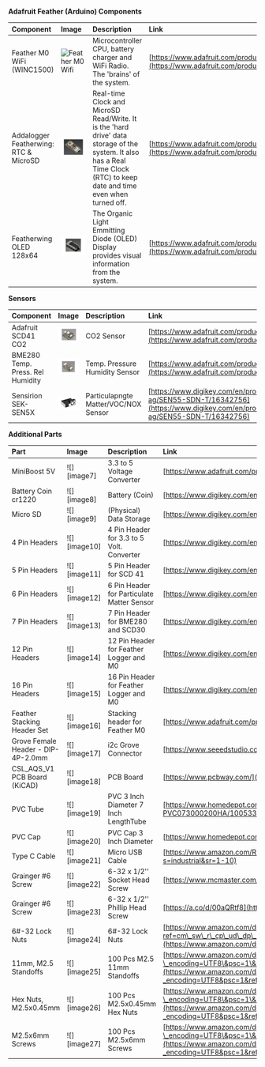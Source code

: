 **Adafruit Feather (Arduino) Components**

| Component | Image | Description | Link |
| :---- | :---- | :---- | :---- |
| Feather M0 WiFi (WINC1500) | ![Feather M0 Wifi]("Feather_M0_Wifi") | Microcontroller CPU, battery charger and WiFi Radio. The 'brains' of the system. | [https://www.adafruit.com/product/3010](https://www.adafruit.com/product/3010) |
| Addalogger Featherwing: RTC & MicroSD | ![Addalogger_Featherwing](images/Addalogger_FeatherWing.png "Addalogger Featherwing") | Real-time Clock and MicroSD Read/Write. It is the 'hard drive' data storage of the system. It also has a Real Time Clock (RTC) to keep date and time even when turned off. | [https://www.adafruit.com/product/2922](https://www.adafruit.com/product/2922) |
| Featherwing OLED 128x64 | ![FeatherWing_OLED](images/FeatherWing_OLED.png "FeatherWing OLED") | The Organic Light Emmitting Diode (OLED) Display provides visual information from the system. | [https://www.adafruit.com/product/4650](https://www.adafruit.com/product/4650) |

**Sensors**

| Component | Image | Description | Link |
| :---- | :---- | :---- | :---- |
| Adafruit SCD41 CO2 | ![Adafruit_SCD41-CO2](images/Adafruit_SCD-41.png "Adafruit SCD-41") | CO2 Sensor | [https://www.adafruit.com/product/5190](https://www.adafruit.com/product/5190) |
| BME280 Temp. Press. Rel Humidity | ![Adafruit_BME280](images/Adafruit%20BME280.png "Adafruit BME280") | Temp. Pressure Humidity Sensor | [https://www.adafruit.com/product/2652](https://www.adafruit.com/product/2652) |
| Sensirion SEK-SEN5X | ![SEN55_PM-AQS](images/SEN55_PM-AQS.png "SEN55_PM-AQS") | Particulapngte Matter/VOC/NOX Sensor | [https://www.digikey.com/en/products/detail/sensirion-ag/SEN55-SDN-T/16342756](https://www.digikey.com/en/products/detail/sensirion-ag/SEN55-SDN-T/16342756) |

**Additional Parts**

| Part | Image | Description | Link |
| :---- | :---- | :---- | :---- |
| MiniBoost 5V | ![][image7] | 3.3 to 5 Voltage Converter | [https://www.adafruit.com/product/4654](https://www.adafruit.com/product/4654) |
| Battery Coin cr1220 | ![][image8] | Battery (Coin) | [https://www.digikey.com/en/products/detail/renata-batteries/RENATA-CR1220-TS-1/13283109](https://www.digikey.com/en/products/detail/renata-batteries/RENATA-CR1220-TS-1/13283109) |
| Micro SD | ![][image9] | (Physical) Data Storage | [https://www.digikey.com/en/products/detail/delkin-devices-inc/USDCOEM-16GB/13882332](https://www.digikey.com/en/products/detail/delkin-devices-inc/USDCOEM-16GB/13882332) |
| 4 Pin Headers | ![][image10] | 4 Pin Header for 3.3 to 5 Volt. Converter | [https://www.digikey.com/en/products/detail/sullins-connector-solutions/PPTC041LFBN-RC/810144](https://www.digikey.com/en/products/detail/sullins-connector-solutions/PPTC041LFBN-RC/810144) |
| 5 Pin Headers | ![][image11] | 5 Pin Header for SCD 41  | [https://www.digikey.com/en/products/detail/sullins-connector-solutions/PPTC051LFBN-RC/807239](https://www.digikey.com/en/products/detail/sullins-connector-solutions/PPTC051LFBN-RC/807239) |
| 6 Pin Headers | ![][image12] | 6 Pin Header for Particulate Matter Sensor | [https://www.digikey.com/en/products/detail/w%C3%BCrth-elektronik/61300611821/16608482](https://www.digikey.com/en/products/detail/w%C3%BCrth-elektronik/61300611821/16608482) |
| 7 Pin Headers | ![][image13] | 7 Pin Header for BME280 and SCD30 | [https://www.digikey.com/en/products/detail/sullins-connector-solutions/PPTC071LFBN-RC/810146](https://www.digikey.com/en/products/detail/sullins-connector-solutions/PPTC071LFBN-RC/810146) |
| 12 Pin Headers | ![][image14] | 12 Pin Header for Feather Logger and M0 | [https://www.digikey.com/en/products/detail/sullins-connector-solutions/PPTC121LFBN-RC/807231](https://www.digikey.com/en/products/detail/sullins-connector-solutions/PPTC121LFBN-RC/807231) |
| 16 Pin Headers | ![][image15] | 16 Pin Header for Feather Logger and M0 | [https://www.digikey.com/en/products/detail/sullins-connector-solutions/PPTC161LFBN-RC/810154](https://www.digikey.com/en/products/detail/sullins-connector-solutions/PPTC161LFBN-RC/810154) |
| Feather Stacking Header Set | ![][image16] | Stacking header for Feather M0 | [https://www.adafruit.com/product/2830](https://www.adafruit.com/product/2830) |
| Grove Female Header \- DIP-4P-2.0mm | ![][image17] | i2c Grove Connector | [https://www.seeedstudio.com/Grove-Universal-4-pin-connector.html](https://www.seeedstudio.com/Grove-Universal-4-pin-connector.html) |
| CSL\_AQS\_V1 PCB Board (KiCAD) | ![][image18] | PCB Board | [https://www.pcbway.com/](https://www.pcbway.com/) [https://github.com/Community-Sensor-Lab/Air-Quality-Sensor/tree/CSL\_AQS\_V5](https://github.com/Community-Sensor-Lab/Air-Quality-Sensor/tree/CSL_AQS_V5) |
| PVC Tube | ![][image19] | PVC 3 Inch Diameter 7 Inch LengthTube | [https://www.homedepot.com/p/Charlotte-Pipe-3-in-x-2-ft-PVC-DWV-Sch-40-Pipe-PVC073000200HA/100533056](https://www.homedepot.com/p/Charlotte-Pipe-3-in-x-2-ft-PVC-DWV-Sch-40-Pipe-PVC073000200HA/100533056) |
| PVC Cap | ![][image20] | PVC Cap 3 Inch Diameter | [https://www.homedepot.com/p/3-in-PVC-DWV-Cap-PVC001161000HD/203393254](https://www.homedepot.com/p/3-in-PVC-DWV-Cap-PVC001161000HD/203393254) |
| Type C Cable | ![][image21] | Micro USB Cable | [https://www.amazon.com/Ruaeoda-Micro-Android-Charger-Gold-Plated/dp/B0D7RZJSPS/ref=sr\_1\_10?s=industrial\&sr=1-10](https://www.amazon.com/Ruaeoda-Micro-Android-Charger-Gold-Plated/dp/B0D7RZJSPS/ref=sr_1_10?s=industrial&sr=1-10)  |
| Grainger \#6 Screw | ![][image22] | 6-32 x 1/2'' Socket Head Screw | [https://www.mcmaster.com/catalog/130/3555/92196A146](https://www.mcmaster.com/catalog/130/3555/92196A146)  |
| Grainger \#6 Screw | ![][image23] | 6-32 x 1/2'' Phillip Head Screw | [https://a.co/d/00aQRtf8](https://a.co/d/00aQRtf8) |
| 6\#-32 Lock Nuts | ![][image24] | 6\#-32 Lock Nuts | [https://www.amazon.com/dp/B09V2SMKCS?ref=cm\_sw\_r\_cp\_ud\_dp\_85DV0K4XSP3YVNZTQ9CF\&ref\_=cm\_sw\_r\_cp\_ud\_dp\_85DV0K4XSP3YVNZTQ9CF\&social\_share=cm\_sw\_r\_cp\_ud\_dp\_85DV0K4XSP3YVNZTQ9CF\&skipTwisterOG=2\&th=1](https://www.amazon.com/dp/B09V2SMKCS?ref=cm_sw_r_cp_ud_dp_85DV0K4XSP3YVNZTQ9CF&ref_=cm_sw_r_cp_ud_dp_85DV0K4XSP3YVNZTQ9CF&social_share=cm_sw_r_cp_ud_dp_85DV0K4XSP3YVNZTQ9CF&skipTwisterOG=2&th=1)  |
| 11mm, M2.5 Standoffs | ![][image25] | 100 Pcs M2.5 11mm Standoffs | [https://www.amazon.com/dp/B0BK99T8S4?\_encoding=UTF8\&psc=1\&ref=cm\_sw\_r\_cp\_ud\_dp\_NJHTWAXYMZAMQTEPGTWG\&ref\_=cm\_sw\_r\_cp\_ud\_dp\_NJHTWAXYMZAMQTEPGTWG\&social\_share=cm\_sw\_r\_cp\_ud\_dp\_NJHTWAXYMZAMQTEPGTWG\&skipTwisterOG=2](https://www.amazon.com/dp/B0BK99T8S4?_encoding=UTF8&psc=1&ref=cm_sw_r_cp_ud_dp_NJHTWAXYMZAMQTEPGTWG&ref_=cm_sw_r_cp_ud_dp_NJHTWAXYMZAMQTEPGTWG&social_share=cm_sw_r_cp_ud_dp_NJHTWAXYMZAMQTEPGTWG&skipTwisterOG=2)  |
| Hex Nuts, M2.5x0.45mm | ![][image26] | 100 Pcs M2.5x0.45mm Hex Nuts | [https://www.amazon.com/dp/B07H3WGLJN?\_encoding=UTF8\&psc=1\&ref=cm\_sw\_r\_cp\_ud\_dp\_YWEFJ3H8FVGTAFAJ55B1\&ref\_=cm\_sw\_r\_cp\_ud\_dp\_YWEFJ3H8FVGTAFAJ55B1\&social\_share=cm\_sw\_r\_cp\_ud\_dp\_YWEFJ3H8FVGTAFAJ55B1\&skipTwisterOG=2](https://www.amazon.com/dp/B07H3WGLJN?_encoding=UTF8&psc=1&ref=cm_sw_r_cp_ud_dp_YWEFJ3H8FVGTAFAJ55B1&ref_=cm_sw_r_cp_ud_dp_YWEFJ3H8FVGTAFAJ55B1&social_share=cm_sw_r_cp_ud_dp_YWEFJ3H8FVGTAFAJ55B1&skipTwisterOG=2)  |
| M2.5x6mm Screws | ![][image27] | 100 Pcs M2.5x6mm Screws | [https://www.amazon.com/dp/B01B1PGR22?\_encoding=UTF8\&psc=1\&ref=cm\_sw\_r\_cp\_ud\_dp\_V3CT5FRAVAEGDJX2H49D\&ref\_=cm\_sw\_r\_cp\_ud\_dp\_V3CT5FRAVAEGDJX2H49D\&social\_share=cm\_sw\_r\_cp\_ud\_dp\_V3CT5FRAVAEGDJX2H49D\&skipTwisterOG=2](https://www.amazon.com/dp/B01B1PGR22?_encoding=UTF8&psc=1&ref=cm_sw_r_cp_ud_dp_V3CT5FRAVAEGDJX2H49D&ref_=cm_sw_r_cp_ud_dp_V3CT5FRAVAEGDJX2H49D&social_share=cm_sw_r_cp_ud_dp_V3CT5FRAVAEGDJX2H49D&skipTwisterOG=2)  |

